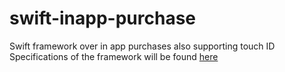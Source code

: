 # swift-inapp-purchase
Swift framework over in app purchases also supporting touch ID
Specifications of the framework will be found [here](http://tools.innominds.com/ideapp/pages/view/5229d333d853ace83c6cffacb9d33ba7a09efa11e89733fc391fdb6eb022fef9) 


